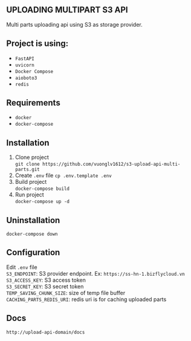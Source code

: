 ## UPLOADING MULTIPART S3 API  
Multi parts uploading api using S3 as storage provider.

## Project is using:
- `FastAPI`  
- `uvicorn`  
- `Docker Compose`  
- `aioboto3`  
- `redis`  

## Requirements
- `docker`  
- `docker-compose`  

## Installation
1. Clone project  
```git clone https://github.com/vuonglv1612/s3-upload-api-multi-parts.git```  
2. Create `.env` file 
```cp .env.template .env```  
3. Build project  
```docker-compose build```  
4. Run project  
```docker-compose up -d```  

## Uninstallation
```docker-compose down```

## Configuration
Edit `.env` file  
`S3_ENDPOINT`: S3 provider endpoint. Ex: `https://ss-hn-1.bizflycloud.vn`  
`S3_ACCESS_KEY`: S3 access token  
`S3_SECRET_KEY`: S3 secret token  
`TEMP_SAVING_CHUNK_SIZE`: size of temp file buffer  
`CACHING_PARTS_REDIS_URI`: redis uri is for caching uploaded parts

## Docs
```http://upload-api-domain/docs```
